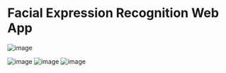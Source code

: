 
# Facial Expression Recognition Web App
 ![image](https://github.com/user-attachments/assets/6a36135e-8c54-4983-8581-d0427b5dc942)

![image](https://github.com/user-attachments/assets/9de773a1-322a-4dc0-8ecb-4bc4eaa38e78)
![image](https://github.com/user-attachments/assets/5c493d3e-f93c-4fab-90fa-3b4436b05cfa)
![image](https://github.com/user-attachments/assets/632d8d88-025f-4cd2-a204-b01e649a3581)

